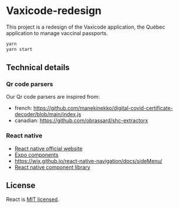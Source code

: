 # Vaxicode-redesign

This project is a redesign of the Vaxicode application, the Québec application to manage vaccinal passports.

```bash
yarn
yarn start

```

## Technical details

### Qr code parsers

Our Qr code parsers are inspired from:

- french: https://github.com/manekinekko/digital-covid-certificate-decoder/blob/main/index.js
- canadian: https://github.com/obrassard/shc-extractorx

### React native

- [React native official website](https://reactnative.dev/docs/components-and-apis)
- [Expo components](https://docs.expo.dev/versions/latest/)
- https://wix.github.io/react-native-navigation/docs/sideMenu/
- [React native component library](https://reactnativeelements.com/docs/icon/)

## License 

React is [MIT licensed](./LICENSE).

